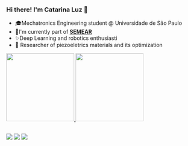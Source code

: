 ### Hi there! I'm Catarina Luz 👋

- 🎓Mechatronics Engineering student @ Universidade de São Paulo
- 🤖I'm currently part of **[SEMEAR]**
- ✨Deep Learning and robotics enthusiasti
- 📖 Researcher of piezoeletrics materials and its optimization

<div>
  <a href="https://github.com/catarinaluz">
  <img height="180em" src="https://github-readme-stats.vercel.app/api?username=catarinaluz&show_icons=true&theme=gotham&include_all_commits=false&count_private=true"/>
    
    
  <img height="180em" src="https://github-readme-stats.vercel.app/api/top-langs/?username=catarinaluz&layout=compact&langs_count=6&theme=gotham&exclude_repo=Rocket.Q,podcastr-nlw5"/>
</div>


##
  
<div> 
  <a href = "mailto:catarinaluz@usp.br"><img src="https://img.shields.io/badge/-Gmail-%23333?style=for-the-badge&logo=gmail&logoColor=white" target="_blank"></a>
  <a href="https://www.linkedin.com/in/catarina-luz-6ba6b41b2/" target="_blank"><img src="https://img.shields.io/badge/-LinkedIn-%230077B5?style=for-the-badge&logo=linkedin&logoColor=white" target="_blank"></a>
  <a href="https://www.instagram.com/catarinaluzm/" target="_blank"><img src="https://img.shields.io/badge/-Instagram-%23E4405F?style=for-the-badge&logo=instagram&logoColor=white" target="_blank"></a>
 

 
</div>

<!-- links -->

[SEMEAR]: https://github.com/Grupo-SEMEAR-USP "Grupo SEMEAR - EESC/USP"

